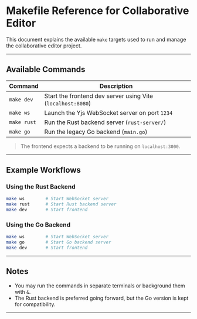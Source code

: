 
# Makefile Reference for Collaborative Editor

This document explains the available `make` targets used to run and manage the collaborative editor project.

---

## Available Commands

| Command         | Description                                                  |
|----------------|--------------------------------------------------------------|
| `make dev`     | Start the frontend dev server using Vite (`localhost:8080`)  |
| `make ws`      | Launch the Yjs WebSocket server on port `1234`               |
| `make rust`    | Run the Rust backend server (`rust-server/`)                 |
| `make go`      | Run the legacy Go backend (`main.go`)                        |

> The frontend expects a backend to be running on `localhost:3000`.

---

## Example Workflows

### Using the Rust Backend

```bash
make ws        # Start WebSocket server
make rust      # Start Rust backend server
make dev       # Start frontend
```

### Using the Go Backend

```bash
make ws        # Start WebSocket server
make go        # Start Go backend server
make dev       # Start frontend
```

---

## Notes

- You may run the commands in separate terminals or background them with `&`.
- The Rust backend is preferred going forward, but the Go version is kept for compatibility.

---

